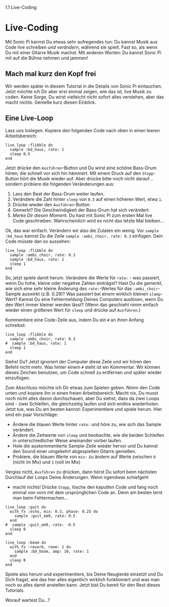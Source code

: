1.1 Live-Coding

# Live-Coding

Mit Sonic Pi kannst Du etwas sehr aufregendes tun: Du kannst Musik
aus Code live schreiben *und verändern*, während sie spielt. Fast so,
als wenn Du mit einer Gitarre Musik machst. Mit anderen Worten: Du
kannst Sonic Pi mit auf die Bühne nehmen und jammen!

## Mach mal kurz den Kopf frei

Wir werden später in diesem Tutorial in die Details von Sonic Pi
eintauchen. Jetzt möchte ich Dir aber erst einmal zeigen, wie das ist,
live Musik zu coden. Keine Sorge, Du wirst vielleicht nicht sofort
alles verstehen, aber das macht nichts. Genieße kurz diesen Einblick.

## Eine Live-Loop

Lass uns loslegen. Kopiere den folgenden Code nach oben in einen leeren
Arbeitsbereich:

```
live_loop :flibble do
  sample :bd_haus, rate: 1
  sleep 0.5
end
```

Jetzt drücke den `Ausführen`-Button und Du wirst eine schöne Bass-Drum
hören, die schnell vor sich hin hämmert. Mit einem Druck auf den
`Stopp`-Button hört die Musik wieder auf. Aber drücke bitte noch nicht
darauf... sondern probiere die folgenden Veränderungen aus:

1. Lass den Beat der Bass-Drum weiter laufen.
2. Verändere die Zahl hinter `sleep` von `0.5` auf einen höheren Wert, etwa `1`. 
3. Drücke wieder den `Ausführen`-Button.
4. Gemerkt? Die Geschwindigkeit der Bass-Drum hat sich verändert.
5. *Merke Dir diesen Moment.* Du hast mit Sonic Pi zum ersten Mal live
   Code geschrieben. Wahrscheinlich wird es nicht das letzte Mal
   bleiben...

Ok, das war einfach. Verändern wir also die Zutaten ein wenig. Vor
`sample :bd_haus` kannst Du die Zeile `sample :ambi_choir, rate: 0.3`
einfügen. Dein Code müsste dan so aussehen:

```
live_loop :flibble do
  sample :ambi_choir, rate: 0.3
  sample :bd_haus, rate: 1
  sleep 1
end
```

So, jetzt spiele damit herum. Verändere die Werte für `rate:` - was
passiert, wenn Du hohe, kleine oder negative Zahlen einträgst? Hast
Du die gemerkt, wie sich eine sehr kleine Änderung des `rate:`-Wertes
für das `:ambi_choir`-Sample auswirkt (z.B. 0.29)? Was passiert bei
einem wirklich kleinen `sleep`-Wert? Kannst Du eine Fehlermeldung
Deines Computers auslösen, wenn Du den Wert immer kleiner werden lässt?
(Wenn das geschieht nimm einfach wieder einen größeren Wert für `sleep`
und drücke auf `Ausführen`.)

Kommentiere eine Code-Zeile aus, indem Du ein `#` an ihren Anfang
schreibst:

```
live_loop :flibble do
  sample :ambi_choir, rate: 0.3
#  sample :bd_haus, rate: 1
  sleep 1
end
```

Siehst Du? Jetzt ignoriert der Computer diese Zeile und wir hören den
Befehl nicht mehr. Was hinter einem `#` steht ist ein Kommentar. Wir
können dieses Zeichen benutzen, um Code schnell zu entfernen und später
wieder einzufügen.

Zum Abschluss möchte ich Dir etwas zum Spielen geben. Nimm den Code
unten und kopiere ihn in einen freien Arbeitsbereich. Macht nix,
Du musst noch nicht alles davon durchschauen, aber Du siehst, dass da
zwei Loops sind - zwei Schleifen, die gleichzeitig laufen und sich
endlos wiederholen. Jetzt tue, was Du am besten kannst: Experimentiere
und spiele herum. Hier sind ein paar Vorschläge:

* Ändere die blauen Werte hinter `rate:` und höre zu, wie sich das
  Sample verändert.
* Ändere die Zeitwerte von `sleep` und beobachte, wie die beiden
  Schleifen in unterschiedlicher Weise aneinander vorbei laufen.
* Hole die auskommentierte Sample-Zeile wieder hervor und Du kannst
  den Sound einer umgekehrt abgespielten Gitarre genießen.
* Probiere, die blauen Werte von `mix:` zu ändern auf Werte zwischen
  `0` (nicht im Mix) und `1` (voll im Mix) 

Vergiss nicht, `Ausführen` zu drücken, dann hörst Du sofort beim
nächsten Durchlauf der Loops Deine Änderungen. Wenn irgendwas schiefgeht
- macht nichts! Drücke `Stopp`, lösche den kaputten Code und fang noch
einmal von vorn mit dem ursprünglichen Code an. Denn am besten lernt man
beim Fehlermachen...


```
live_loop :guit do
  with_fx :echo, mix: 0.3, phase: 0.25 do
    sample :guit_em9, rate: 0.5
  end
#  sample :guit_em9, rate: -0.5
  sleep 8
end

live_loop :boom do
  with_fx :reverb, room: 1 do
    sample :bd_boom, amp: 10, rate: 1
  end
  sleep 8
end
```

Spiele also herum und experimentiere, bis Deine Neugierde einsetzt und
Du Dich fragst, wie das hier alles eigentlich wirklich funktioniert und
was man noch so alles damit anstellen kann. Jetzt bist Du bereit für
den Rest dieses Tutorials.

Worauf wartest Du...?
